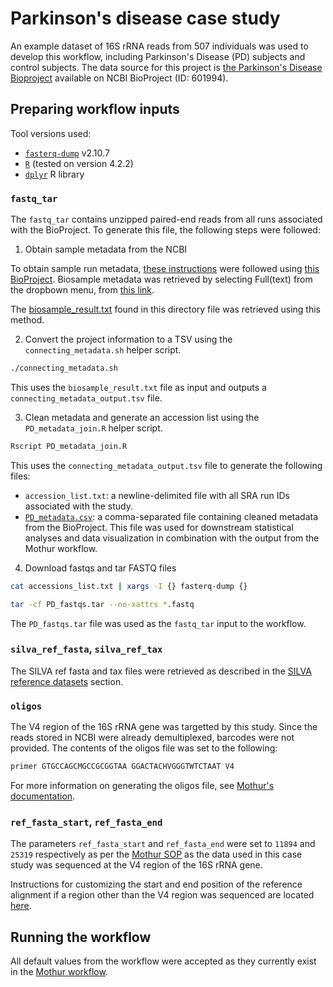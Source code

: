 #  Parkinson's disease case study

An example dataset of 16S rRNA reads from 507 individuals was used to develop this workflow, including Parkinson's Disease (PD) subjects and control subjects. The data source for this project is [the Parkinson's Disease Bioproject](https://www.ncbi.nlm.nih.gov/bioproject/?term=601994) available on NCBI BioProject (ID: 601994).

## Preparing workflow inputs

Tool versions used:

- [`fasterq-dump`](https://github.com/ncbi/sra-tools/wiki/HowTo:-fasterq-dump) v2.10.7
- [`R`](https://cran.r-project.org/) (tested on version 4.2.2)
- [`dplyr`](https://dplyr.tidyverse.org/) R library

### `fastq_tar`

The `fastq_tar` contains unzipped paired-end reads from all runs associated with the BioProject. To generate this file, the following steps were followed:

1. Obtain sample metadata from the NCBI

To obtain sample run metadata, [these instructions](https://www.ncbi.nlm.nih.gov/sra/docs/sradownload/#download-metadata-associated-wit) were followed using [this BioProject](https://www.ncbi.nlm.nih.gov/sra?linkname=bioproject_sra_all&from_uid=601994). Biosample metadata was retrieved by selecting Full(text) from the dropbown menu, from [this link](https://www.ncbi.nlm.nih.gov/biosample?LinkName=bioproject_biosample&from_uid=601994).

The [biosample_result.txt](biosample_result.txt) found in this directory file was retrieved using this method.

2. Convert the project information to a TSV using the `connecting_metadata.sh` helper script.

```bash
./connecting_metadata.sh
```

This uses the `biosample_result.txt` file as input and outputs a `connecting_metadata_output.tsv` file.

3. Clean metadata and generate an accession list using the `PD_metadata_join.R` helper script.

```bash
Rscript PD_metadata_join.R
```

This uses the `connecting_metadata_output.tsv` file to generate the following files:

- `accession_list.txt`: a newline-delimited file with all SRA run IDs associated with the study.
- [`PD_metadata.csv`](PD_metadata.csv): a comma-separated file containing cleaned metadata from the BioProject. This file was used for downstream statistical analyses and data visualization in combination with the output from the Mothur workflow.

4. Download fastqs and tar FASTQ files

```bash
cat accessions_list.txt | xargs -I {} fasterq-dump {}

tar -cf PD_fastqs.tar --no-xattrs *.fastq
```

The `PD_fastqs.tar` file was used as the `fastq_tar` input to the workflow.

### `silva_ref_fasta`, `silva_ref_tax`

The SILVA ref fasta and tax files were retrieved as described in the [SILVA reference datasets](../../README.md#silva-reference-datasets) section.

### `oligos`

The V4 region of the 16S rRNA gene was targetted by this study. Since the reads stored in NCBI were already demultiplexed, barcodes were not provided. The contents of the oligos file was set to the following:

```txt
primer GTGCCAGCMGCCGCGGTAA GGACTACHVGGGTWTCTAAT V4
```

For more information on generating the oligos file, see [Mothur's documentation](https://mothur.org/wiki/oligos_file/).

### `ref_fasta_start`, `ref_fasta_end`

The parameters `ref_fasta_start` and `ref_fasta_end` were set to `11894` and `25319` respectively as per the [Mothur SOP](https://mothur.org/wiki/miseq_sop/) as the data used in this case study was sequenced at the V4 region of the 16S rRNA gene.

Instructions for customizing the start and end position of the reference alignment if a region other than the V4 region was sequenced are located [here](https://mothur.org/blog/2016/Customization-for-your-region/).

## Running the workflow

All default values from the workflow were accepted as they currently exist in the [Mothur workflow](../../mothur.wdl).
